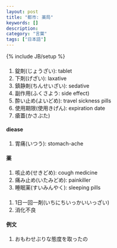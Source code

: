 ```yaml
---
layout: post
title: "都市: 薬局"
keywords: []
description: 
category: "言葉"
tags: ["日本語"]
---
```

{% include JB/setup %}

####
1. 錠剤(じょうざい): tablet
2. 下剤(げざい): laxative
3. 鎮静剤(ちんせいざい): sedative
4. 副作用(ふくさよう: side effect)
5. 酔い止め(よいどめ): travel sickness pills
7. 使用期限(使用きげん): expiration date
8. 瘡蓋(かさぶた)

#### diease
1. 胃痛(いつう): stomach-ache

#### 薬
1. 咳止め(せきどめ): cough medicine
2. 痛み止め(いたみどめ): painkiller
3. 睡眠薬(すいみんやく): sleeping pills


####
1. 1日一回一剤(いちにちいっかいいっざい)
2. 消化不良


#### 例文
1. おもわせぶりな態度を取ったの

